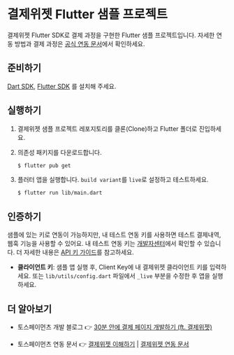 # 결제위젯 Flutter 샘플 프로젝트

결제위젯 Flutter SDK로 결제 과정을 구현한 Flutter 샘플 프로젝트입니다. 자세한 연동 방법과 결제 과정은 [공식 연동 문서](https://docs.tosspayments.com/guides/payment-widget/integration)에서 확인하세요.

## 준비하기

[Dart SDK](https://dart.dev/get-dart), [Flutter SDK](https://docs.flutter.dev/get-started/install) 를 설치해 주세요.

## 실행하기

1. 결제위젯 샘플 프로젝트 레포지토리를 클론(Clone)하고 Flutter 폴더로 진입하세요.

2. 의존성 패키지를 다운로드합니다.

   ```sh
   $ flutter pub get
   ```

3. 플러터 앱을 실행합니다. `build variant`를 `live`로 설정하고 테스트하세요.

   ```sh
   $ flutter run lib/main.dart
   ```

## 인증하기

샘플에 있는 키로 연동이 가능하지만, 내 테스트 연동 키를 사용하면 테스트 결제내역, 웹훅 기능을 사용할 수 있어요. 내 테스트 연동 키는 [개발자센터](https://developers.tosspayments.com/my/api-keys)에서 확인할 수 있습니다. 더 자세한 내용은 [API 키 가이드](https://docs.tosspayments.com/reference/using-api/api-keys)를 참고하세요.

- **클라이언트 키**: 샘플 앱 실행 후, Client Key에 내 결제위젯 클라이언트 키를 입력하세요. 또는 `lib/utils/config.dart` 파일에서 `_live` 부분을 수정한 후 앱을 실행하세요.

## 더 알아보기

- 토스페이먼츠 개발 블로그 👉 [30분 안에 결제 페이지 개발하기 (ft. 결제위젯)](https://velog.io/@tosspayments/결제위젯으로-30분안에-결제-페이지-개발하기)

- 토스페이먼츠 연동 문서 👉 [결제위젯 이해하기](https://docs.tosspayments.com/guides/payment-widget/overview) | [결제위젯 연동 문서](https://docs.tosspayments.com/guides/payment-widget/integration)
